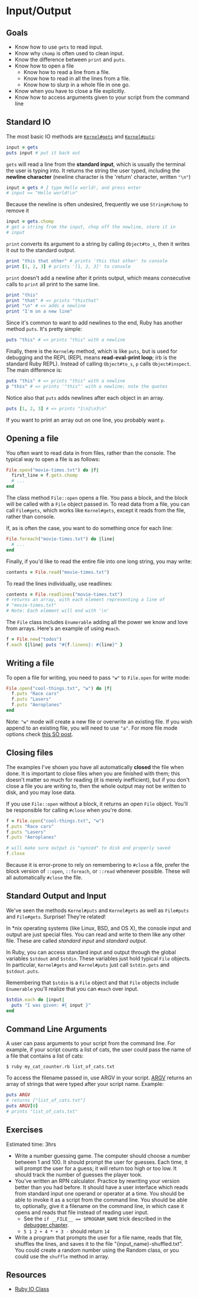 # Input/Output

## Goals

* Know how to use `gets` to read input.
* Know why `chomp` is often used to clean input.
* Know the difference between `print` and `puts`.
* Know how to open a file
  * Know how to read a line from a file.
  * Know how to read in all the lines from a file.
  * Know how to slurp in a whole file in one go.
* Know when you have to close a file explicitly.
* Know how to access arguments given to your script from the command
  line

## Standard IO

The most basic IO methods are [`Kernel#gets`][gets-doc] and
[`Kernel#puts`][puts-doc]:

```ruby
input = gets
puts input # put it back out
```

[gets-doc]: http://www.ruby-doc.org/core-2.0/IO.html
[puts-doc]: http://www.ruby-doc.org/core-2.0/IO.html

`gets` will read a line from the **standard input**, which is usually
the terminal the user is typing into. It returns the string the user
typed, including the **newline character** (newline character is the
'return' character, written `"\n"`)

```ruby
input = gets # I type Hello world!, and press enter
# input == "Hello world!\n"
```

Because the newline is often undesired, frequently we use
`String#chomp` to remove it

```ruby
input = gets.chomp
# get a string from the input, chop off the newline, store it in
# input
```

`print` converts its argument to a string by calling `Object#to_s`,
then it writes it out to the standard output.

```ruby
print "this that other" # prints 'this that other' to console
print [1, 2, 3] # prints '[1, 2, 3]' to console
```

`print` doesn't add a newline after it prints output, which means
consecutive calls to `print` all print to the same line.

```ruby
print "this"
print "that" # => prints "thisthat"
print "\n" # => adds a newline
print "I'm on a new line"
```

Since it's common to want to add newlines to the end, Ruby has another
method `puts`. It's pretty simple:

```ruby
puts "this" # => prints "this" with a newline
```

Finally, there is the `Kernel#p` method, which is like `puts`, but is
used for debugging and the REPL (REPL means **read-eval-print loop**;
irb is the standard Ruby REPL). Instead of calling `Object#to_s`, `p`
calls `Object#inspect`. The main difference is:

```ruby
puts "this" # => prints "this" with a newline
p "this" # => prints '"this"' with a newline; note the quotes
```

Notice also that `puts` adds newlines after each object in an array.

```ruby
puts [1, 2, 3] # => prints "1\n2\n3\n"
```

If you want to print an array out on one line, you probably want `p`.

## Opening a file

You often want to read data in from files, rather than the
console. The typical way to open a file is as follows:

```ruby
File.open("movie-times.txt") do |f|
  first_line = f.gets.chomp
  # ...
end
```

The class method `File::open` opens a file. You pass a block, and the
block will be called with a `File` object passed in. To read data from
a file, you can call `File#gets`, which works like `Kernel#gets`,
except it reads from the file, rather than console.

If, as is often the case, you want to do something once for each line:

```ruby
File.foreach("movie-times.txt") do |line|
  # ...
end
```

Finally, if you'd like to read the entire file into one long string,
you may write:

```ruby
contents = File.read("movie-times.txt")
```

To read the lines individually, use readlines:

```ruby
contents = File.readlines("movie-times.txt")
# returns an array, with each element representing a line of
# "movie-times.txt"
# Note: Each element will end with '\n'
```

The `File` class includes `Enumerable` adding all the power we know
and love from arrays. Here's an example of using `#each`.

```ruby
f = File.new("todos")
f.each {|line| puts "#{f.lineno}: #{line}" }
```

## Writing a file

To open a file for writing, you need to pass `"w"` to `File.open` for
write mode:

```ruby
File.open("cool-things.txt", "w") do |f|
  f.puts "Race cars"
  f.puts "Lasers"
  f.puts "Aeroplanes"
end
```

Note: `"w"` mode will create a new file or overwrite an existing
file. If you wish append to an existing file, you will need to use
`"a"`. For more file mode options check
[this SO post][so-file-open-modes].

[so-file-open-modes]: http://stackoverflow.com/questions/3682359/what-are-the-ruby-file-open-modes-and-options?answertab=votes#tab-top

## Closing files

The examples I've shown you have all automatically **closed** the file
when done. It is important to close files when you are finished with
them; this doesn't matter so much for reading (it is merely
inefficient), but if you don't close a file you are writing to, then
the whole output may not be written to disk, and you may lose data.

If you use `File::open` without a block, it returns an open `File`
object. You'll be responsible for calling `#close` when you're done.

```ruby
f = File.open("cool-things.txt", "w")
f.puts "Race cars"
f.puts "Lasers"
f.puts "Aeroplanes"

# will make sure output is "synced" to disk and properly saved
f.close
```

Because it is error-prone to rely on remembering to `#close` a file,
prefer the block version of `::open`, `::foreach`, or `::read`
whenever possible. These will all automatically `#close` the file.

## Standard Output and Input

We've seen the methods `Kernel#puts` and `Kernel#gets` as well as
`File#puts` and `File#gets`. Surprise! They're related!

In \*nix operating systems (like Linux, BSD, and OS X), the console
input and output are just special files. You can read and write to
them like any other file. These are called *standard input* and
*standard output*.

In Ruby, you can access standard input and output through the global
variables `$stdout` and `$stdin`. These variables just hold typical
`File` objects. In particular, `Kernel#gets` and `Kernel#puts` just
call `$stdin.gets` and `$stdout.puts`.

Remembering that `$stdin` is a `File` object and that `File` objects
include `Enumerable` you'll realize that you can `#each` over input.

```ruby
$stdin.each do |input|
  puts "I was given: #{ input }"
end
```

## Command Line Arguments

A user can pass arguments to your script from the command line. For
example, if your script counts a list of cats, the user could pass the
name of a file that contains a list of cats:

```
$ ruby my_cat_counter.rb list_of_cats.txt
```

To access the filename passed in, use ARGV in your script.
[ARGV][ARGF-doc] returns an array of strings that were typed after
your script name. Example:

```ruby
puts ARGV
# returns ["list_of_cats.txt"]
puts ARGV[0]
# prints "list_of_cats.txt"
```

[ARGF-doc]: http://www.ruby-doc.org/core-2.0.0/ARGF.html#method-i-argv

## Exercises

Estimated time: 3hrs

* Write a number guessing game. The computer should choose a number
  between 1 and 100. It should prompt the user for guesses. Each
  time, it will prompt the user for a guess; it will return too high
  or too low. It should track the number of guesses the player took.
* You've written an RPN calculator. Practice by rewriting your version
  better than you had before. It should have a user interface which
  reads from standard input one operand or operator at a time. You
  should be able to invoke it as a script from the command line. You
  should be able to, optionally, give it a filename on the command
  line, in which case it opens and reads that file instead of reading
  user input.
    * See the `if __FILE__ == $PROGRAM_NAME` trick described in the
      [debugger chapter][underscore_file_trick].
    * `5 1 2 + 4 * + 3 -` should return `14`
* Write a program that prompts the user for a file name, reads that
  file, shuffles the lines, and saves it to the file
  "{input_name}-shuffled.txt". You could create a random number using
  the Random class, or you could use the `shuffle` method in array.

[underscore_file_trick]: https://github.com/appacademy/ruby-curriculum/blob/master/w1d1/debugging/debugger.md#write-code-thats-testable

## Resources

* [Ruby IO Class](http://ruby-doc.org/core-2.0/IO.html)
